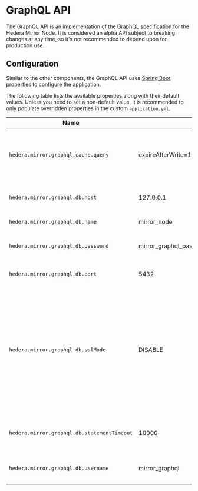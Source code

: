 # GraphQL API

The GraphQL API is an implementation of the [GraphQL specification](https://spec.graphql.org/) for the Hedera Mirror
Node. It is considered an alpha API subject to breaking changes at any time, so it's not recommended to depend upon
for production use.

## Configuration

Similar to the other components, the GraphQL API uses [Spring Boot](https://spring.io/projects/spring-boot) properties
to configure the application.

The following table lists the available properties along with their default values. Unless you need to set a non-default
value, it is recommended to only populate overridden properties in the custom `application.yml`.

| Name                                        | Default                                          | Description                                                                                                                                                                                   |
| ------------------------------------------- | ------------------------------------------------ | --------------------------------------------------------------------------------------------------------------------------------------------------------------------------------------------- |
| `hedera.mirror.graphql.cache.query`         | expireAfterWrite=1h,maximumSize=1000,recordStats | The Caffeine cache expression to use to configure the query parser cache.                                                                                                                     |
| `hedera.mirror.graphql.db.host`             | 127.0.0.1                                        | The IP or hostname used to connect to the database.                                                                                                                                           |
| `hedera.mirror.graphql.db.name`             | mirror_node                                      | The name of the database.                                                                                                                                                                     |
| `hedera.mirror.graphql.db.password`         | mirror_graphql_pass                              | The database password used to connect to the database.                                                                                                                                        |
| `hedera.mirror.graphql.db.port`             | 5432                                             | The port used to connect to the database.                                                                                                                                                     |
| `hedera.mirror.graphql.db.sslMode`          | DISABLE                                          | The ssl level of protection against eavesdropping, man-in-the-middle (MITM) and impersonation on the db connection. Accepts either DISABLE, ALLOW, PREFER, REQUIRE, VERIFY_CA or VERIFY_FULL. |
| `hedera.mirror.graphql.db.statementTimeout` | 10000                                            | The maximum amount of time in seconds to wait for a query to finish                                                                                                                           |
| `hedera.mirror.graphql.db.username`         | mirror_graphql                                   | The username used to connect to the database.                                                                                                                                                 |
